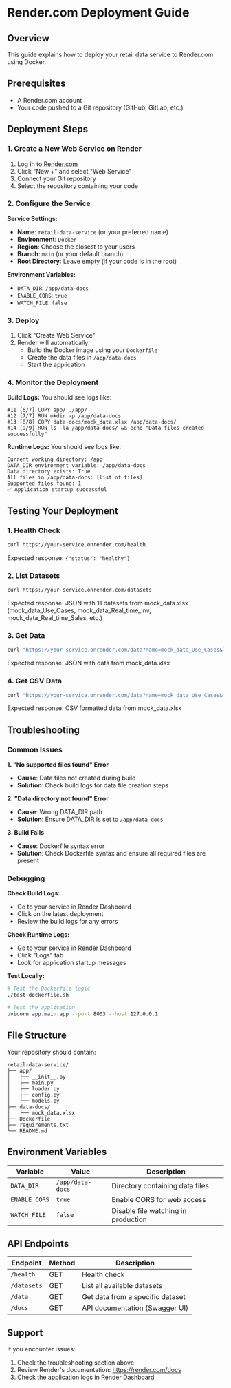# Render.com Deployment Guide

## Overview
This guide explains how to deploy your retail data service to Render.com using Docker.

## Prerequisites
- A Render.com account
- Your code pushed to a Git repository (GitHub, GitLab, etc.)

## Deployment Steps

### 1. Create a New Web Service on Render

1. Log in to [Render.com](https://render.com)
2. Click "New +" and select "Web Service"
3. Connect your Git repository
4. Select the repository containing your code

### 2. Configure the Service

**Service Settings:**
- **Name**: `retail-data-service` (or your preferred name)
- **Environment**: `Docker`
- **Region**: Choose the closest to your users
- **Branch**: `main` (or your default branch)
- **Root Directory**: Leave empty (if your code is in the root)

**Environment Variables:**
- `DATA_DIR`: `/app/data-docs`
- `ENABLE_CORS`: `true`
- `WATCH_FILE`: `false`

### 3. Deploy

1. Click "Create Web Service"
2. Render will automatically:
   - Build the Docker image using your `Dockerfile`
   - Create the data files in `/app/data-docs`
   - Start the application

### 4. Monitor the Deployment

**Build Logs:**
You should see logs like:
```
#11 [6/7] COPY app/ ./app/
#12 [7/7] RUN mkdir -p /app/data-docs
#13 [8/8] COPY data-docs/mock_data.xlsx /app/data-docs/
#14 [9/9] RUN ls -la /app/data-docs/ && echo "Data files created successfully"
```

**Runtime Logs:**
You should see logs like:
```
Current working directory: /app
DATA_DIR environment variable: /app/data-docs
Data directory exists: True
All files in /app/data-docs: [list of files]
Supported files found: 1
✅ Application startup successful
```

## Testing Your Deployment

### 1. Health Check
```bash
curl https://your-service.onrender.com/health
```
Expected response: `{"status": "healthy"}`

### 2. List Datasets
```bash
curl https://your-service.onrender.com/datasets
```
Expected response: JSON with 11 datasets from mock_data.xlsx (mock_data_Use_Cases, mock_data_Real_time_inv, mock_data_Real_time_Sales, etc.)

### 3. Get Data
```bash
curl "https://your-service.onrender.com/data?name=mock_data_Use_Cases&limit=5"
```
Expected response: JSON with data from mock_data.xlsx

### 4. Get CSV Data
```bash
curl "https://your-service.onrender.com/data?name=mock_data_Use_Cases&format=csv&limit=3"
```
Expected response: CSV formatted data from mock_data.xlsx

## Troubleshooting

### Common Issues

**1. "No supported files found" Error**
- **Cause**: Data files not created during build
- **Solution**: Check build logs for data file creation steps

**2. "Data directory not found" Error**
- **Cause**: Wrong DATA_DIR path
- **Solution**: Ensure DATA_DIR is set to `/app/data-docs`

**3. Build Fails**
- **Cause**: Dockerfile syntax error
- **Solution**: Check Dockerfile syntax and ensure all required files are present

### Debugging

**Check Build Logs:**
- Go to your service in Render Dashboard
- Click on the latest deployment
- Review the build logs for any errors

**Check Runtime Logs:**
- Go to your service in Render Dashboard
- Click "Logs" tab
- Look for application startup messages

**Test Locally:**
```bash
# Test the Dockerfile logic
./test-dockerfile.sh

# Test the application
uvicorn app.main:app --port 8003 --host 127.0.0.1
```

## File Structure

Your repository should contain:
```
retail-data-service/
├── app/
│   ├── __init__.py
│   ├── main.py
│   ├── loader.py
│   ├── config.py
│   └── models.py
├── data-docs/
│   └── mock_data.xlsx
├── Dockerfile
├── requirements.txt
└── README.md
```

## Environment Variables

| Variable | Value | Description |
|----------|-------|-------------|
| `DATA_DIR` | `/app/data-docs` | Directory containing data files |
| `ENABLE_CORS` | `true` | Enable CORS for web access |
| `WATCH_FILE` | `false` | Disable file watching in production |

## API Endpoints

| Endpoint | Method | Description |
|----------|--------|-------------|
| `/health` | GET | Health check |
| `/datasets` | GET | List all available datasets |
| `/data` | GET | Get data from a specific dataset |
| `/docs` | GET | API documentation (Swagger UI) |

## Support

If you encounter issues:
1. Check the troubleshooting section above
2. Review Render's documentation: https://render.com/docs
3. Check the application logs in Render Dashboard 